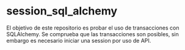 # session_sql_alchemy

El objetivo de este repositorio es probar el uso de transacciones con SQLAlchemy.
Se comprueba que las transacciones son posibles, sin embargo es necesario iniciar una session por uso de API.
